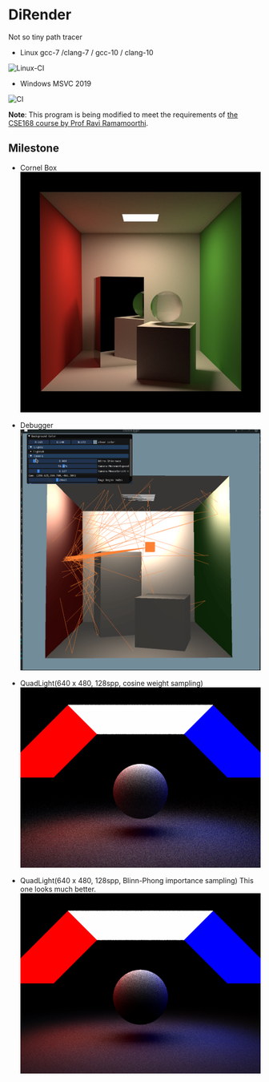 # DiRender

Not so tiny path tracer

- Linux gcc-7 /clang-7 / gcc-10 / clang-10

![Linux-CI](https://github.com/BlurryLight/DiRender/workflows/Linux-CI/badge.svg?branch=master)

- Windows MSVC 2019

![CI](https://github.com/BlurryLight/DiRender/workflows/CI/badge.svg)

**Note**:
This program is being modified to meet the requirements
of [the CSE168 course by Prof Ravi Ramamoorthi](http://cseweb.ucsd.edu/~viscomp/classes/cse168/sp20/schedule.html).

## Milestone

- Cornel Box
  ![cornel_box](images/cornel_box.jpg)

- Debugger
  ![cornel_box debugger](images/debugger.gif)

- QuadLight(640 x 480, 128spp, cosine weight sampling)
  ![quadlight](images/quadlight.png)

- QuadLight(640 x 480, 128spp, Blinn-Phong importance sampling)
  This one looks much better.
  ![quadlight](images/quadlight_with_IS.png)
  


